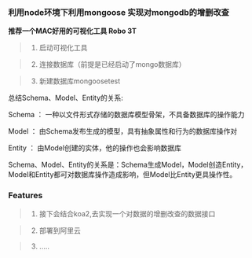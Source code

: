 ### 利用node环境下利用mongoose 实现对mongodb的增删改查 

**推荐一个MAC好用的可视化工具 Robo 3T**

> 1. 启动可视化工具

> 2. 连接数据库（前提是已经启动了mongo数据库）

> 3. 新建数据库mongoosetest

总结Schema、Model、Entity的关系:

Schema ： 一种以文件形式存储的数据库模型骨架，不具备数据库的操作能力

Model ： 由Schema发布生成的模型，具有抽象属性和行为的数据库操作对

Entity ： 由Model创建的实体，他的操作也会影响数据库

Schema、Model、Entity的关系是：Schema生成Model，Model创造Entity，Model和Entity都可对数据库操作造成影响，但Model比Entity更具操作性。

### Features
> 1. 接下会结合koa2,去实现一个对数据的增删改查的数据接口

> 2. 部署到阿里云

> 3. .....
